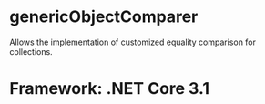 # genericObjectComparer
Allows the implementation of customized equality comparison for collections. 

# Framework: .NET Core 3.1
